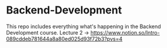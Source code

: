 # Backend-Development
This repo includes everything what's happening in the Backend Development course.
Lecture 2 -> https://www.notion.so/Intro-089cddeb781644a8a80ed025d93f72b3?pvs=4
